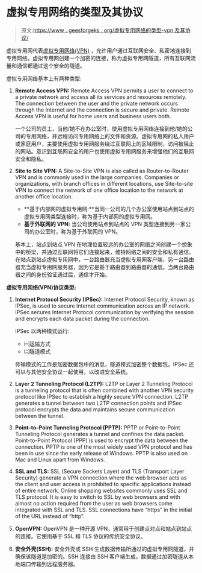 # 虚拟专用网络的类型及其协议

> 原文:[https://www . geesforgeks . org/虚拟专用网络的类型-vpn 及其协议/](https://www.geeksforgeeks.org/types-of-virtual-private-network-vpn-and-its-protocols/)

虚拟专用网代表[虚拟专用网络(VPN)](https://www.geeksforgeeks.org/virtual-private-network-vpn-introduction/) ，允许用户通过互联网安全、私密地连接到专用网络。虚拟专用网创建一个加密的连接，称为虚拟专用网隧道，所有互联网流量和通信都通过这个安全的隧道。

虚拟专用网络基本上有两种类型:

1.  **Remote Access VPN:**
    Remote Access VPN permits a user to connect to a private network and access all its services and resources remotely. The connection between the user and the private network occurs through the Internet and the connection is secure and private. Remote Access VPN is useful for home users and business users both.

    一个公司的员工，当他/她不在办公室时，使用虚拟专用网络连接到他/她的公司的专用网络，并远程访问专用网络上的文件和资源。虚拟专用网的私人用户或家庭用户，主要使用虚拟专用网服务绕过互联网上的区域限制，访问被阻止的网站。意识到互联网安全的用户也使用虚拟专用网服务来增强他们的互联网安全和隐私。

2.  **Site to Site VPN:**
    A Site-to-Site VPN is also called as Router-to-Router VPN and is commonly used in the large companies. Companies or organizations, with branch offices in different locations, use Site-to-site VPN to connect the network of one office location to the network at another office location.

    *   **基于内部网的虚拟专用网:**当同一公司的几个办公室使用站点到站点的虚拟专用网类型连接时，称为基于内部网的虚拟专用网。
    *   **基于外联网的 VPN:** 当公司使用站点到站点的 VPN 类型连接到另一家公司的办公室时，称为基于外联网的 VPN。

    基本上，站点到站点 VPN 在地理位置较远的办公室的网络之间创建一个想象中的桥梁，并通过互联网将它们连接起来，维持网络之间的安全和私有通信。在站点到站点虚拟专用网中，一台路由器充当虚拟专用网客户端，另一台路由器充当虚拟专用网服务器，因为它是基于路由器到路由器的通信。当两台路由器之间的身份验证通过后，通信才开始。

**虚拟专用网络(VPN)协议类型:**

1.  **Internet Protocol Security (IPSec):**
    Internet Protocol Security, known as IPSec, is used to secure Internet communication across an IP network. IPSec secures Internet Protocol communication by verifying the session and encrypts each data packet during the connection.

    IPSec 以两种模式运行:

    *   ㈠运输方式
    *   ㈡隧道模式

    传输模式的工作是加密数据包中的消息，隧道模式加密整个数据包。IPSec 还可以与其他安全协议一起使用，以改进安全系统。

2.  **Layer 2 Tunneling Protocol (L2TP):**
    L2TP or Layer 2 Tunneling Protocol is a tunneling protocol that is often combined with another VPN security protocol like IPSec to establish a highly secure VPN connection. L2TP generates a tunnel between two L2TP connection points and IPSec protocol encrypts the data and maintains secure communication between the tunnel.
3.  **Point–to–Point Tunneling Protocol (PPTP):**
    PPTP or Point-to-Point Tunneling Protocol generates a tunnel and confines the data packet. Point-to-Point Protocol (PPP) is used to encrypt the data between the connection. PPTP is one of the most widely used VPN protocol and has been in use since the early release of Windows. PPTP is also used on Mac and Linux apart from Windows.
4.  **SSL and TLS:**
    SSL (Secure Sockets Layer) and TLS (Transport Layer Security) generate a VPN connection where the web browser acts as the client and user access is prohibited to specific applications instead of entire network. Online shopping websites commonly uses SSL and TLS protocol. It is easy to switch to SSL by web browsers and with almost no action required from the user as web browsers come integrated with SSL and TLS. SSL connections have “https” in the initial of the URL instead of “http”.
5.  **OpenVPN:**
    OpenVPN 是一种开源 VPN，通常用于创建点对点和站点到站点的连接。它使用基于 SSL 和 TLS 协议的传统安全协议。
6.  **安全外壳(SSH):**
    安全外壳或 SSH 生成数据传输所通过的虚拟专用网隧道，并确保该隧道是加密的。SSH 连接由 SSH 客户端生成，数据通过加密隧道从本地端口传输到远程服务器。